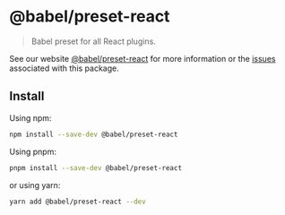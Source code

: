 # @babel/preset-react

> Babel preset for all React plugins.

See our website [@babel/preset-react](https://babeljs.io/docs/babel-preset-react) for more information or the [issues](https://github.com/babel/babel/issues?utf8=%E2%9C%93&q=is%3Aissue+label%3A%22area%3A%20react%22+is%3Aopen) associated with this package.

## Install

Using npm:

```sh
npm install --save-dev @babel/preset-react
```

Using pnpm:
```sh
pnpm install --save-dev @babel/preset-react
```

or using yarn:

```sh
yarn add @babel/preset-react --dev
```
